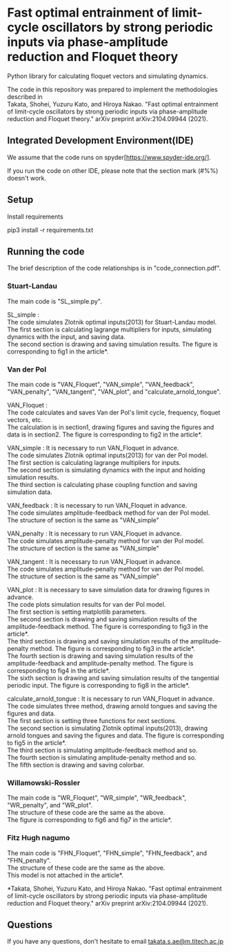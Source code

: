 # Fast optimal entrainment of limit-cycle oscillators by strong periodic inputs via phase-amplitude reduction and Floquet theory

Python library for calculating floquet vectors and simulating dynamics.   

The code in this repository was prepared to implement the methodologies described in   
Takata, Shohei, Yuzuru Kato, and Hiroya Nakao. "Fast optimal entrainment of limit-cycle oscillators by strong periodic inputs via phase-amplitude reduction and Floquet theory." arXiv preprint arXiv:2104.09944 (2021).


## Integrated Development Environment(IDE) 

We assume that the code runs on spyder[https://www.spyder-ide.org/].  

If you run the code on other IDE, please note that the section mark (#%%) doesn't work. 


## Setup 


Install requirements  

pip3 install -r requirements.txt


## Running the code

The brief description of the code relationships is in "code_connection.pdf". 

### Stuart-Landau

The main code is "SL_simple.py".   

SL_simple :  
The code simulates Zlotnik optimal inputs(2013) for Stuart-Landau model.   
The first section is calculating lagrange multipliers for inputs, simulating dynamics with the input, and saving data.  
The second section is drawing and saving simulation results. The figure is corresponding to fig1 in the article*.  


### Van der Pol

The main code is "VAN_Floquet", "VAN_simple", "VAN_feedback", "VAN_penalty", "VAN_tangent", "VAN_plot", and "calculate_arnold_tongue".   

VAN_Floquet :   
The code calculates and saves Van der Pol's limit cycle, frequency, floquet vectors, etc.  
The calculation is in section1, drawing figures and saving the figures and data is in section2. The figure is corresponding to fig2 in the article*.  
  
VAN_simple : It is necessary to run VAN_Floquet in advance.  
The code simulates Zlotnik optimal inputs(2013) for van der Pol model.   
The first section is calculating lagrange multipliers for inputs.   
The second section is simulating dynamics with the input and holding simulation results.   
The third section is calculating phase coupling function and saving simulation data.   
  
VAN_feedback : It is necessary to run VAN_Floquet in advance.  
The code simulates amplitude-feedback method for van der Pol model.   
The structure of section is the same as "VAN_simple"  
  
VAN_penalty : It is necessary to run VAN_Floquet in advance.  
The code simulates amplitude-penalty method for van der Pol model.   
The structure of section is the same as "VAN_simple"  
  
VAN_tangent : It is necessary to run VAN_Floquet in advance.  
The code simulates amplitude-penalty method for van der Pol model.   
The structure of section is the same as "VAN_simple"  
  
VAN_plot : It is necessary to save simulation data for drawing figures in advance.  
The code plots simulation results for van der Pol model.   
The first section is setting matplotlib parameters.   
The second section is drawing and saving simulation results of the amplitude-feedback method. The figure is corresponding to fig3 in the article*.  
The third section is drawing and saving simulation results of the amplitude-penalty method. The figure is corresponding to fig3 in the article*.  
The fourth section is drawing and saving simulation results of the amplitude-feedback and amplitude-penalty method. The figure is corresponding to fig4 in the article*.  
The sixth section is drawing and saving simulation results of the tangential periodic input. The figure is corresponding to fig8 in the article*.  
  
calculate_arnold_tongue : It is necessary to run VAN_Floquet in advance.  
The code simulates three method, drawing arnold tongues and saving the figures and data.   
The first section is setting three functions for next sections.   
The second section is simulating Zlotnik optimal inputs(2013), drawing arnold tongues and saving the figures and data. The figure is corresponding to fig5 in the article*.  
The third section is simulating amplitude-feedback method and so.  
The fourth section is simulating amplitude-penalty method and so.  
The fifth section is drawing and saving colorbar.  


### Willamowski-Rossler

The main code is "WR_Floquet", "WR_simple", "WR_feedback", "WR_penalty", and "WR_plot".   
The structure of these code are the same as the above.  
The figure is corresponding to fig6 and fig7 in the article*.  


### Fitz Hugh nagumo

The main code is "FHN_Floquet", "FHN_simple", "FHN_feedback", and "FHN_penalty".   
The structure of these code are the same as the above.  
This model is not attached in the article*.   
  
  
*Takata, Shohei, Yuzuru Kato, and Hiroya Nakao. "Fast optimal entrainment of limit-cycle oscillators by strong periodic inputs via phase-amplitude reduction and Floquet theory." arXiv preprint arXiv:2104.09944 (2021).


## Questions 

If you have any questions, don't hesitate to email takata.s.ae@m.titech.ac.jp
